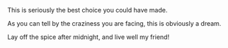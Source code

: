 This is seriously the best choice you could have made.

As you can tell by the craziness you are facing, this
is obviously a dream.

Lay off the spice after midnight, and live well my friend!